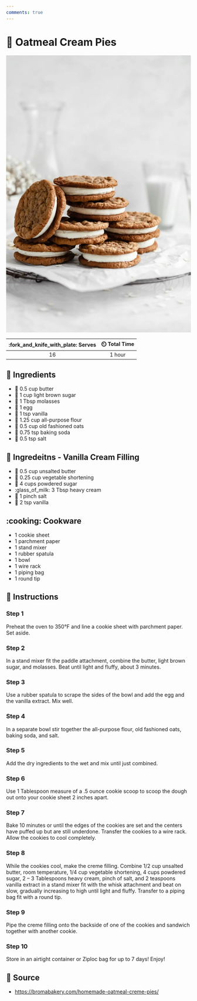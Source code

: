 ```yaml
---
comments: true
---
```

# :cookie: Oatmeal Cream Pies

![Oatmeal Cream Pies](../assets/images/oatmeal-cream-pies.png)

| :fork_and_knife_with_plate: Serves | :timer_clock: Total Time |
|:----------------------------------:|:-----------------------: |
| 16 | 1 hour |

## :salt: Ingredients

- :butter: 0.5 cup butter
- :maple_leaf: 1 cup light brown sugar
- :maple_leaf: 1 Tbsp molasses
- :egg: 1 egg
- :icecream: 1 tsp vanilla
- :ear_of_rice: 1.25 cup all-purpose flour
- :ear_of_rice: 0.5 cup old fashioned oats
- :cup_with_straw: 0.75 tsp baking soda
- :salt: 0.5 tsp salt

## :salt: Ingredeitns - Vanilla Cream Filling

- :butter: 0.5 cup unsalted butter
- :carrot: 0.25 cup vegetable shortening
- :candy: 4 cups powdered sugar
- :glass_of_milk: 3 Tbsp heavy cream
- :salt: 1 pinch salt
- :icecream: 2 tsp vanilla

## :cooking: Cookware

- 1 cookie sheet
- 1 parchment paper
- 1 stand mixer
- 1 rubber spatula
- 1 bowl
- 1 wire rack
- 1 piping bag
- 1 round tip

## :pencil: Instructions

### Step 1

Preheat the oven to 350°F and line a cookie sheet with parchment paper. Set aside.

### Step 2

In a stand mixer fit the paddle attachment, combine the butter, light brown sugar, and molasses. Beat until light and
fluffy, about 3 minutes.

### Step 3

Use a rubber spatula to scrape the sides of the bowl and add the egg and the vanilla extract. Mix well.

### Step 4

In a separate bowl stir together the all-purpose flour, old fashioned oats, baking soda, and salt.

### Step 5

Add the dry ingredients to the wet and mix until just combined.

### Step 6

Use 1 Tablespoon measure of a .5 ounce cookie scoop to scoop the dough out onto your cookie sheet 2 inches apart.

### Step 7

Bake 10 minutes or until the edges of the cookies are set and the centers have puffed up but are still underdone.
Transfer the cookies to a wire rack. Allow the cookies to cool completely.

### Step 8

While the cookies cool, make the creme filling. Combine 1/2 cup unsalted butter, room temperature, 1/4 cup vegetable
shortening, 4 cups powdered sugar, 2 – 3 Tablespoons heavy cream, pinch of salt, and 2 teaspoons vanilla extract in a
stand mixer fit with the whisk attachment and beat on slow, gradually increasing to high until light and fluffy.
Transfer to a piping bag fit with a round tip.

### Step 9

Pipe the creme filling onto the backside of one of the cookies and sandwich together with another cookie.

### Step 10

Store in an airtight container or Ziploc bag for up to 7 days! Enjoy!

## :link: Source

- <https://bromabakery.com/homemade-oatmeal-creme-pies/>
